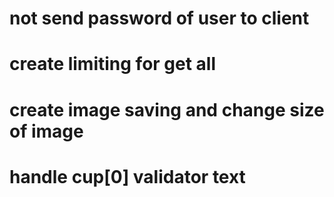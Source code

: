 # not send password of user to client

# create limiting for get all

# create image saving and change size of image

# handle cup[0] validator text
